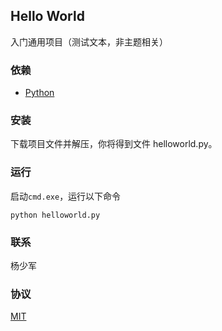 ## Hello World

入门通用项目（测试文本，非主题相关）

### 依赖

- [Python](https://www.python.org)

### 安装

下载项目文件并解压，你将得到文件 helloworld.py。

### 运行

启动`cmd.exe`，运行以下命令

`python helloworld.py`

### 联系

杨少军

### 协议

[MIT](https://mit-license.org)
